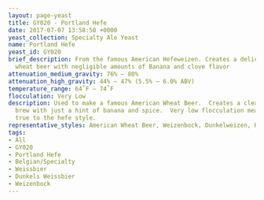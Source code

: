 ```yaml
---
layout: page-yeast
title: GY020 - Portland Hefe
date: 2017-07-07 13:58:50 +0000
yeast_collection: Specialty Ale Yeast
name: Portland Hefe
yeast_id: GY020
brief_description: From the famous American Hefeweizen. Creates a delicious cloudy
  wheat beer with negligible amounts of Banana and clove flavor
attenuation_medium_gravity: 76% – 80%
attenuation_high_gravity: 44% – 47% (5.5% – 6.0% ABV)
temperature_range: 64˚F – 74˚F
flocculation: Very Low
description: Used to make a famous American Wheat Beer.  Creates a clean tasting crisp
  brew with just a hint of banana and spice.  Very low flocculation means a hazy beer
  true to the hefe style.
representative_styles: American Wheat Beer, Weizenbock, Dunkelweizen, Hefeweizen
tags:
- All
- GY020
- Portland Hefe
- Belgian/Specialty
- Weissbier
- Dunkels Weissbier
- Weizenbock
---
```

